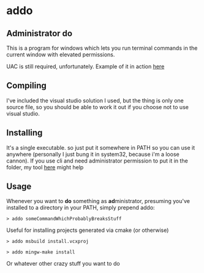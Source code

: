 # addo
## Administrator do

This is a program for windows which lets you run terminal commands in the current window with elevated permissions.

UAC is still required, unfortunately. Example of it in action [here](https://www.youtube.com/watch?v=O0d89sDNk30)

## Compiling
I've included the visual studio solution I used, but the thing is only one source file, so you should be able to work it out if you choose not to use visual studio. 

## Installing
It's a single executable. so just put it somewhere in PATH so you can use it anywhere (personally I just bung it in system32, because i'm a loose cannon). If you use cli and need administrator permission to put it in the folder, my tool [here](https://github.com/JonnyPtn/sudo/) might help

## Usage
Whenever you want to **do** something as **ad**ministrator, presuming you've installed to a directory in your PATH, simply prepend addo:

`> addo someCommandWhichProbablyBreaksStuff`

Useful for installing projects generated via cmake (or otherwise)

`> addo msbuild install.vcxproj`

`> addo mingw-make install`

Or whatever other crazy stuff you want to do
